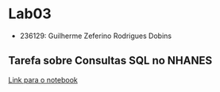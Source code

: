 # Lab03 
- 236129: Guilherme Zeferino Rodrigues Dobins

## Tarefa sobre Consultas SQL no NHANES
[Link para o notebook](notebook/lab03-nhanes.ipynb)